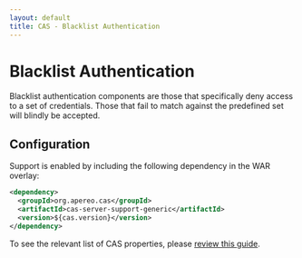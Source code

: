 ```yaml
---
layout: default
title: CAS - Blacklist Authentication
---
```


# Blacklist Authentication

Blacklist authentication components are those that specifically deny access to a set of credentials.
Those that fail to match against the predefined set will blindly be accepted.

## Configuration

Support is enabled by including the following dependency in the WAR overlay:

```xml
<dependency>
  <groupId>org.apereo.cas</groupId>
  <artifactId>cas-server-support-generic</artifactId>
  <version>${cas.version}</version>
</dependency>
```

To see the relevant list of CAS properties, please [review this guide](../configuration/Configuration-Properties.html#reject-users-blacklist-authentication).
